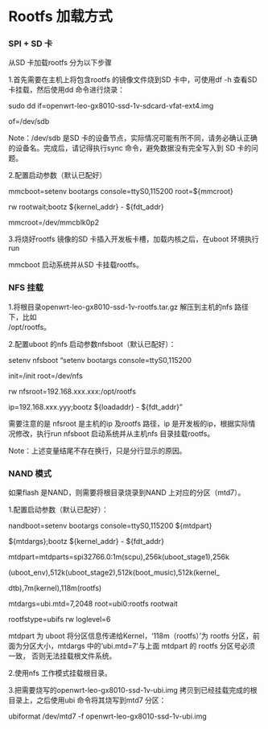 # Rootfs 加载方式

### SPI + SD 卡

从SD 卡加载rootfs 分为以下步骤

1.首先需要在主机上将包含rootfs 的镜像文件烧到SD 卡中，可使用df -h 查看SD 卡挂载，然后使用dd 命令进行烧录：

sudo dd if=openwrt-leo-gx8010-ssd-1v-sdcard-vfat-ext4.img

of=/dev/sdb

Note：/dev/sdb 是SD 卡的设备节点，实际情况可能有所不同，请务必确认正确的设备名。完成后，请记得执行sync 命令，避免数据没有完全写入到 SD 卡的问题。

2.配置启动参数（默认已配好）

mmcboot=setenv bootargs console=ttyS0,115200 root=${mmcroot}

rw rootwait;bootz ${kernel\_addr} - ${fdt\_addr}

mmcroot=/dev/mmcblk0p2

3.将烧好rootfs 镜像的SD 卡插入开发板卡槽，加载内核之后，在uboot 环境执行run

mmcboot 启动系统并从SD 卡挂载rootfs。

### NFS 挂载

1.将根目录openwrt-leo-gx8010-ssd-1v-rootfs.tar.gz 解压到主机的nfs 路径下，比如  
/opt/rootfs。

2.配置uboot 的nfs 启动参数nfsboot（默认已配好）：

setenv nfsboot “setenv bootargs console=ttyS0,115200

init=/init root=/dev/nfs

rw nfsroot=192.168.xxx.xxx:/opt/rootfs

ip=192.168.xxx.yyy;bootz ${loadaddr} - ${fdt\_addr}”

需要注意的是 nfsroot 是主机的ip 及rootfs 路径，ip 是开发板的ip，根据实际情况修改，执行run nfsboot 启动系统并从主机nfs 目录挂载rootfs。

Note：上述变量结尾不存在换行，只是分行显示的原因。

### NAND 模式

如果flash 是NAND，则需要将根目录烧录到NAND 上对应的分区（mtd7）。

1.配置启动参数（默认已配好）：

nandboot=setenv bootargs console=ttyS0,115200 ${mtdpart}

${mtdargs};bootz ${kernel\_addr} - ${fdt\_addr}

mtdpart=mtdparts=spi32766.0:1m\(scpu\),256k\(uboot\_stage1\),256k

\(uboot\_env\),512k\(uboot\_stage2\),512k\(boot\_music\),512k\(kernel\_

dtb\),7m\(kernel\),118m\(rootfs\)

mtdargs=ubi.mtd=7,2048 root=ubi0:rootfs rootwait

rootfstype=ubifs rw loglevel=6

mtdpart 为 uboot 将分区信息传递给Kernel，‘118m（rootfs）’为 rootfs 分区，前面为分区大小，mtdargs 中的‘ubi.mtd=7’与上面 mtdpart 的 rootfs 分区号必须一致， 否则无法挂载根文件系统。

2.使用nfs 工作模式挂载根目录。

3.把需要烧写的openwrt-leo-gx8010-ssd-1v-ubi.img 拷贝到已经挂载完成的根目录上，之后使用ubi 命令将其烧写到mtd7 分区：

ubiformat /dev/mtd7 -f openwrt-leo-gx8010-ssd-1v-ubi.img

